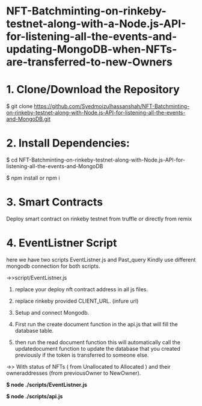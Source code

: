 # NFT-Batchminting-on-rinkeby-testnet-along-with-a-Node.js-API-for-listening-all-the-events-and-updating-MongoDB-when-NFTs-are-transferred-to-new-Owners

# 1. Clone/Download the Repository
$ git clone https://github.com/Syedmoizulhassanshah/NFT-Batchminting-on-rinkeby-testnet-along-with-Node.js-API-for-listening-all-the-events-and-MongoDB.git
# 2. Install Dependencies:
$ cd NFT-Batchminting-on-rinkeby-testnet-along-with-Node.js-API-for-listening-all-the-events-and-MongoDB

$ npm install or npm i
# 3. Smart Contracts
Deploy smart contract on rinkeby testnet from truffle or directly from remix

# 4. EventListner Script

here we have two scripts EventListner.js and Past_query Kindly use different mongodb connection for both scripts.

->>script/EventListner.js

1. replace your deploy nft contract address in all js files.

2. replace rinkeby provided CLIENT_URL. (infure url)

3. Setup and connect Mongodb.

4. First run the create document function in the api.js that will fill the database table.

5. then run the read document function this will automatically  call the updatedocument function to update the database that you created previously if the token is transferred to someone else.

->> With status of NFTs ( from Unallocated to Allocated ) and their owneraddresses (from previousOwner to NewOwner).

**$ node ./scripts/EventListner.js**

**$ node ./scripts/api.js**

